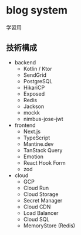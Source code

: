 # blog system

学習用

## 技術構成

- backend
  - Kotlin / Ktor
  - SendGrid
  - PostgreSQL
  - HikariCP
  - Exposed
  - Redis
  - Jackson
  - mockk
  - nimbus-jose-jwt
- frontend
  - Next.js
  - TypeScript
  - Mantine.dev
  - TanStack Query
  - Emotion
  - React Hook Form
  - zod
- cloud
  - GCP
  - Cloud Run
  - Cloud Storage
  - Secret Manager
  - Cloud CDN
  - Load Balancer
  - Cloud SQL
  - MemoryStore (Redis)
